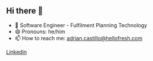 

## Hi there 👋
- 🔭 Software Engineer - Fulfilment Planning Technology
- 😄 Pronouns: he/him
- 📫 How to reach me: adrian.castillo@hellofresh.com

[Linkedin](https://www.linkedin.com/in/adrian-castillo-bscs/)
